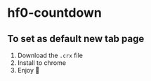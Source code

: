 # hf0-countdown

## To set as default new tab page

1. Download the `.crx` file
2. Install to chrome
3. Enjoy :rocket:
